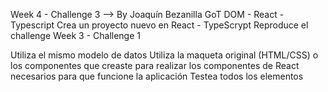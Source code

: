 Week 4 - Challenge 3 --> By Joaquín Bezanilla
GoT DOM - React - Typescript
Crea un proyecto nuevo en React - TypeScrypt Reproduce el challenge Week 3 - Challenge 1

Utiliza el mismo modelo de datos
Utiliza la maqueta original (HTML/CSS) o los componentes que creaste para realizar los componentes de React necesarios para que funcione la aplicación
Testea todos los elementos
